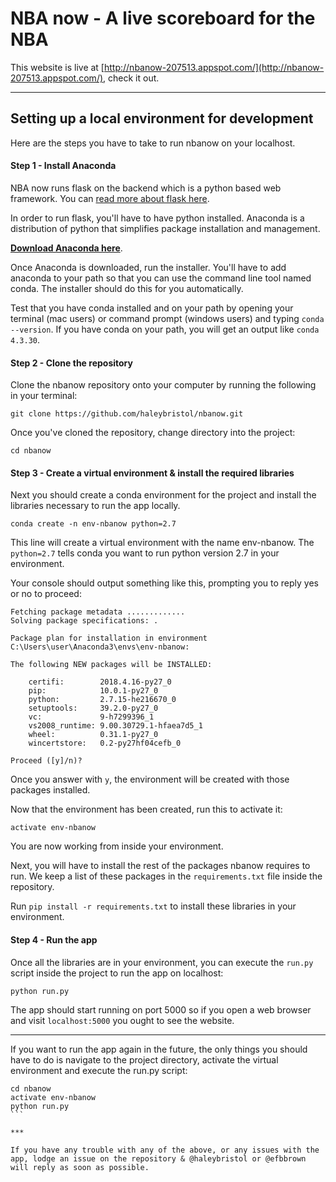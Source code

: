 # NBA now - A live scoreboard for the NBA

This website is live at [http://nbanow-207513.appspot.com/](http://nbanow-207513.appspot.com/), check it out.

***

## Setting up a local environment for development

Here are the steps you have to take to run nbanow on your localhost.

#### Step 1 - Install Anaconda

NBA now runs flask on the backend which is a python based web framework. You can [read more about flask here](http://flask.pocoo.org/).

In order to run flask, you'll have to have python installed. Anaconda is a distribution of python that simplifies package installation and management.

**[Download Anaconda here](https://www.anaconda.com/download/)**.

Once Anaconda is downloaded, run the installer. You'll have to add anaconda to your path so that you can use the command line tool named conda. The installer should do this for you automatically.

Test that you have conda installed and on your path by opening your terminal (mac users) or command prompt (windows users) and typing `conda --version`. If you have conda on your path, you will get an output like `conda 4.3.30`.

#### Step 2 - Clone the repository

Clone the nbanow repository onto your computer by running the following in your terminal:
```
git clone https://github.com/haleybristol/nbanow.git
```

Once you've cloned the repository, change directory into the project:
```
cd nbanow
```

#### Step 3 - Create a virtual environment & install the required libraries

Next you should create a conda environment for the project and install the libraries necessary to run the app locally.

```
conda create -n env-nbanow python=2.7
```

This line will create a virtual environment with the name env-nbanow. The `python=2.7` tells conda you want to run python version 2.7 in your environment.

Your console should output something like this, prompting you to reply yes or no to proceed:

```
Fetching package metadata .............
Solving package specifications: .

Package plan for installation in environment C:\Users\user\Anaconda3\envs\env-nbanow:

The following NEW packages will be INSTALLED:

    certifi:        2018.4.16-py27_0
    pip:            10.0.1-py27_0
    python:         2.7.15-he216670_0
    setuptools:     39.2.0-py27_0
    vc:             9-h7299396_1
    vs2008_runtime: 9.00.30729.1-hfaea7d5_1
    wheel:          0.31.1-py27_0
    wincertstore:   0.2-py27hf04cefb_0

Proceed ([y]/n)?
```

Once you answer with `y`, the environment will be created with those packages installed.

Now that the environment has been created, run this to activate it:
```
activate env-nbanow
```
You are now working from inside your environment.

Next, you will have to install the rest of the packages nbanow requires to run. We keep a list of these packages in the `requirements.txt` file inside the repository.

Run `pip install -r requirements.txt` to install these libraries in your environment.

#### Step 4 - Run the app

Once all the libraries are in your environment, you can execute the `run.py` script inside the project to run the app on localhost:
```
python run.py
```

The app should start running on port 5000 so if you open a web browser and visit `localhost:5000` you ought to see the website.

***

If you want to run the app again in the future, the only things you should have to do is navigate to the project directory, activate the virtual environment and execute the run.py script:
``````
cd nbanow
activate env-nbanow
python run.py
```

***

If you have any trouble with any of the above, or any issues with the app, lodge an issue on the repository & @haleybristol or @efbbrown will reply as soon as possible.